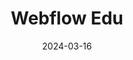 ---
title: 'Webflow Edu'
link: https://webflow.com/classroom
description: Students, boost your Webflow knowledge with a free annual CMS site plan. Educators, get access to a free workspace account to teach Webflow in your classroom.
tags: []
content-type: tool
date: 2024-03-16
---
